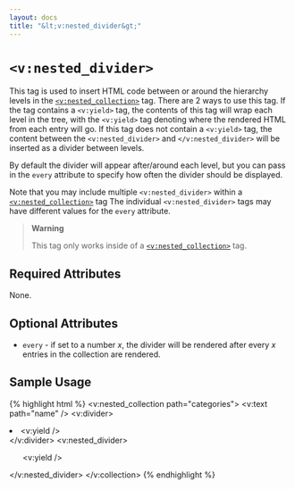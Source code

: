 ```yaml
---
layout: docs
title: "&lt;v:nested_divider&gt;"
---
```


# `<v:nested_divider>`

This tag is used to insert HTML code between or around the hierarchy
levels in the [`<v:nested_collection>`](/v_nested_collection/) tag. There
are 2 ways to use this tag. If the tag contains a `<v:yield>` tag, the
contents of this tag will wrap each level in the tree, with the
`<v:yield>` tag denoting where the rendered HTML from each entry will
go. If this tag does not contain a `<v:yield>` tag, the content between
the `<v:nested_divider>` and `</v:nested_divider>` will be inserted as a
divider between levels.

By default the divider will appear after/around each level, but you can
pass in the `every` attribute to specify how often the divider should be
displayed.

Note that you may include multiple `<v:nested_divider>` within a
[`<v:nested_collection>`](/v_nested_collection/) tag The individual
`<v:nested_divider>` tags may have different values for the `every`
attribute.

> **Warning**
>
> This tag only works inside of a
> [`<v:nested_collection>`](/v_nested_collection/) tag.

## Required Attributes

None.

## Optional Attributes

-   `every` - if set to a number *x*, the divider will be rendered after
    every *x* entries in the collection are rendered.

## Sample Usage

{% highlight html %}
<v:nested_collection path="categories">
 <v:text path="name" />
 <v:divider><li><v:yield /></li></v:divider>
 <v:nested_divider><ul><v:yield /></ul></v:nested_divider>
</v:collection>
{% endhighlight %}

